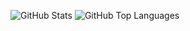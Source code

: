 ![GitHub Stats](https://github-readme-stats.vercel.app/api?username=to4iki&count_private=true&show_icons=true&theme=algolia)
![GitHub Top Languages](https://github-readme-stats.vercel.app/api/top-langs/?username=to4iki&layout=compact&theme=algolia)
